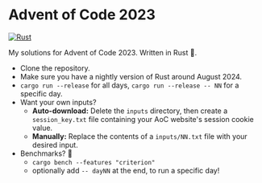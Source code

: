 # Advent of Code 2023

[![Rust](https://github.com/Aidiakapi/advent_of_code_2023/actions/workflows/rust.yml/badge.svg)](https://github.com/Aidiakapi/advent_of_code_2023/actions/workflows/rust.yml)

My solutions for Advent of Code 2023. Written in Rust 🦀.

- Clone the repository.
- Make sure you have a nightly version of Rust around August 2024.
- `cargo run --release` for all days, `cargo run --release -- NN` for a specific
  day.
- Want your own inputs?
    - **Auto-download:** Delete the `inputs` directory, then create a
      `session_key.txt` file containing your AoC website's session cookie value.
    - **Manually:** Replace the contents of a `inputs/NN.txt` file with your
      desired input.
- Benchmarks? 🚤
    - `cargo bench --features "criterion"`
    - optionally add `-- dayNN` at the end, to run a specific day!
